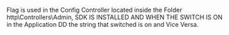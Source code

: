 Flag is used in the Config Controller located inside the Folder http\Controllers\Admin\, SDK IS INSTALLED AND WHEN THE SWITCH IS ON in the Application DD the string that switched is on and Vice Versa. 


